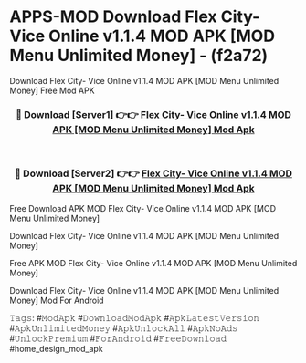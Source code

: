 # APPS-MOD Download Flex City- Vice Online v1.1.4 MOD APK [MOD Menu Unlimited Money] - (f2a72)
Download Flex City- Vice Online v1.1.4 MOD APK [MOD Menu Unlimited Money] Free Mod APK

<div align="center">
<h3>🔴 Download [Server1] 👉👉 <a href="https://apk-comot.site?title=Flex_City-_Vice_Online_v1.1.4_MOD_APK_[MOD_Menu_Unlimited_Money]">Flex City- Vice Online v1.1.4 MOD APK [MOD Menu Unlimited Money] Mod Apk</a></h3><br>

<h3>🔴 Download [Server2] 👉👉 <a href="https://apk-comot.site?title=Flex_City-_Vice_Online_v1.1.4_MOD_APK_[MOD_Menu_Unlimited_Money]">Flex City- Vice Online v1.1.4 MOD APK [MOD Menu Unlimited Money] Mod Apk</a></h3>
</div>


Free Download APK MOD Flex City- Vice Online v1.1.4 MOD APK [MOD Menu Unlimited Money]

Download Flex City- Vice Online v1.1.4 MOD APK [MOD Menu Unlimited Money] 

Free APK MOD Flex City- Vice Online v1.1.4 MOD APK [MOD Menu Unlimited Money] 

Download Flex City- Vice Online v1.1.4 MOD APK [MOD Menu Unlimited Money] Mod For Android

𝚃𝚊𝚐𝚜: #𝙼𝚘𝚍𝙰𝚙𝚔 #𝙳𝚘𝚠𝚗𝚕𝚘𝚊𝚍𝙼𝚘𝚍𝙰𝚙𝚔 #𝙰𝚙𝚔𝙻𝚊𝚝𝚎𝚜𝚝𝚅𝚎𝚛𝚜𝚒𝚘𝚗 #𝙰𝚙𝚔𝚄𝚗𝚕𝚒𝚖𝚒𝚝𝚎𝚍𝙼𝚘𝚗𝚎𝚢 #𝙰𝚙𝚔𝚄𝚗𝚕𝚘𝚌𝚔𝙰𝚕𝚕 #𝙰𝚙𝚔𝙽𝚘𝙰𝚍𝚜 #𝚄𝚗𝚕𝚘𝚌𝚔𝙿𝚛𝚎𝚖𝚒𝚞𝚖 #𝙵𝚘𝚛𝙰𝚗𝚍𝚛𝚘𝚒𝚍 #𝙵𝚛𝚎𝚎𝙳𝚘𝚠𝚗𝚕𝚘𝚊𝚍 #home_design_mod_apk